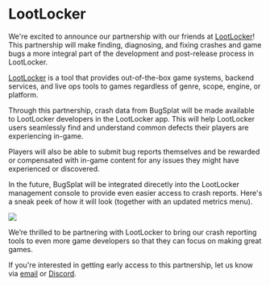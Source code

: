# LootLocker

We're excited to announce our partnership with our friends at [LootLocker](https://www.lootlocker.io/)! This partnership will make finding, diagnosing, and fixing crashes and game bugs a more integral part of the development and post-release process in LootLocker.

[LootLocker](https://www.lootlocker.io/) is a tool that provides out-of-the-box game systems, backend services, and live ops tools to games regardless of genre, scope, engine, or platform.

Through this partnership, crash data from BugSplat will be made available to LootLocker developers in the LootLocker app. This will help LootLocker users seamlessly find and understand common defects their players are experiencing in-game.

Players will also be able to submit bug reports themselves and be rewarded or compensated with in-game content for any issues they might have experienced or discovered.

In the future, BugSplat will be integrated direcetly into the LootLocker management console to provide even easier access to crash reports. Here's a sneak peek of how it will look \(together with an updated metrics menu\).

![](https://www.lootlocker.io/blog/metricdashboardconcepts.png)

We’re thrilled to be partnering with LootLocker to bring our crash reporting tools to even more game developers so that they can focus on making great games.

If you're interested in getting early access to this partnership, let us know via [email](mailto:hi@bugsplat.com) or [Discord](https://discord.com/invite/K4KjjRV5ve).

